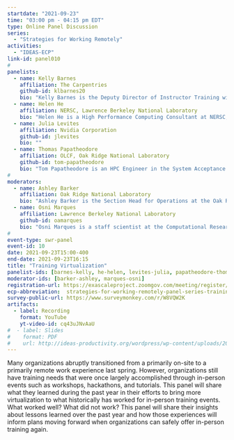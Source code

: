 ```yaml
---
startdate: "2021-09-23"
time: "03:00 pm - 04:15 pm EDT"
type: Online Panel Discussion
series:
  - "Strategies for Working Remotely"
activities:
  - "IDEAS-ECP"
link-id: panel010
#
panelists:
  - name: Kelly Barnes
    affiliation: The Carpentries
    github-id: klbarnes20
    bio: "Kelly Barnes is the Deputy Director of Instructor Training with The Carpentries. <a href='https://carpentries.org'>The Carpentries</a> is a non-profit organization that teaches foundational coding and data science skills to researchers worldwide. Our <a href='https://carpentries.org/become-instructor/'>Instructor Training Program</a> trains people in evidence-based pedagogy rooted in educational research and cognitive science and certifies them to teach <a href='https://software-carpentry.org/'>Software Carpentry</a>, <a href='https://datacarpentry.org/'>Data Carpentry</a>, and <a href='https://librarycarpentry.org/'>Library Carpentry</a> workshops. In her role, Kelly trains Instructors, leads the Instructor Training assessment strategy, and works to streamline processes and workflows. She played a vital role in preparing Carpentries Instructors for our transition to online workshops in 2020. Kelly has a Ph.D. in Social Psychology, has taught several university psychology courses, and has over ten years of experience researching systemic inequalities, including discrimination, poverty, and housing disparity. Before coming to The Carpentries, she spent several years as a research and statistical analyst for the Government of Ontario."
  - name: Helen He
    affiliation: NERSC, Lawrence Berkeley National Laboratory
    bio: "Helen He is a High Performance Computing Consultant at NERSC, Lawrence Berkeley National Laboratory. She serves as the main user focus point of contact, among users, systems and vendors staff, for several NERSC flagship Cray systems deployed over the past 15 years. Helen specializes in the software programming environment, parallel programming models such as MPI and OpenMP, applications porting and benchmarking, and climate models. Helen is the NERSC training lead, coordinating training activities for users. She has presented tutorials at various NERSC events and at HPC venues including SC, XSEDE, IWOMP, and ECP. She has served on the Organizing Committees for many HPC conference series, such as Cray User Group (Program Chair), SC, HPCS, IXPUG, IWOMP/OpenMPCon, and IEEE Clusters. Helen has co-authored a book, “OpenMP Common Core: Making OpenMP Simple Again”, published in Nov 2019."
  - name: Julia Levites
    affiliation: Nvidia Corporation
    github-id: jlevites
    bio: ""
  - name: Thomas Papatheodore
    affiliation: OLCF, Oak Ridge National Laboratory
    github-id: tom-papatheodore
    bio: "Tom Papatheodore is an HPC Engineer in the System Acceptance &amp; User Environments group at the Oak Ridge Leadership Computing Facility (OLCF). His work focuses on developing and running applications that test functionality and measure performance of new OLCF compute systems as part of the system acceptance team. He also leads the training program for OLCF’s pre-production compute systems, where he organizes training events intended to help users port and run applications on early test systems in preparation for upcoming OLCF systems such as Frontier. Tom received his PhD in computational astrophysics from the University of Tennessee in 2015 and has over 10 years of experience in HPC."
#
moderators:
  - name: Ashley Barker
    affiliation: Oak Ridge National Laboratory
    bio: "Ashley Barker is the Section Head for Operations at the Oak Ridge Leadership Computing Facility (OLCF) located at Oak Ridge National Lab (ORNL). The Operations Section is responsible for facilitating access to OLCF resources, providing training, documentation, and technical support to users, collecting and reporting on user facility data, and acquainting the public with the work conducted at the OLCF through scientific highlights. The OLCF supports more than 1,200 users and 250 projects annually from a wide spectrum of science domains. Ashley served as the National Climate Research Center (NCRC) Project Director from 2014-2016. The NCRC project represents a partnership between NOAA and DOE and through this partnership, the NCRC team has delivered multiple computer systems to NOAA, allowing the agency to advance its climate modeling and improve our understanding of climate variability and change. Ashley is also currently involved in the Exascale Computing Project (ECP) as the Control Account Manager (CAM) for training and productivity."
  - name: Osni Marques
    affiliation: Lawrence Berkeley National Laboratory
    github-id: oamarques
    bio: "Osni Marques is a staff scientist at the Computational Research Division, Lawrence Berkeley National Laboratory (LBNL). Osni has worked with high-performance, software libraries and tools, that provide solutions to common and important computational problems and can simplify the development of engineering and scientific application codes. Osni has studied and implemented algorithms for the solution of problems in numerical linear algebra, in applications related to protein motions, acoustics problems in automobile design, structural analyses, inverse problems in geophysics applications, electronic properties of materials, and linear accelerator cavities. Osni is currently a member of the IDEAS Productivity Project (funded by DOE’s ECP) focusing on outreach activities, including the coordination of the <a href='https://ideas-productivity.org/events'>HPC Best Practices Webinar Series</a>."
#
event-type: swr-panel
event-id: 10
date: 2021-09-23T15:00-400
end-date: 2021-09-23T16:15
title: "Training Virtualization"
panelist-ids: [barnes-kelly, he-helen, levites-julia, papatheodore-thomas]
moderator-ids: [barker-ashley, marques-osni]
registration-url: https://exascaleproject.zoomgov.com/meeting/register/vJItduChpzkrGhmO-R1WiGPeoEcsqD7EQFA
ecp-abbreviation:  strategies-for-working-remotely-panel-series-training-virtualization
survey-public-url: https://www.surveymonkey.com/r/W8VQW2K
artifacts:
  - label: Recording
    format: YouTube
    yt-video-id: cq43uJNvAaU
#  - label: Slides
#    format: PDF
#    url: http://ideas-productivity.org/wordpress/wp-content/uploads/2021/03/swr008-creativity.pdf
---
```

Many organizations abruptly transitioned from a primarily on-site to a primarily remote work experience last spring.  However, organizations still have training needs that were once largely accomplished through in-person events such as workshops, hackathons, and tutorials.  This panel will share what they learned during the past year in their efforts to bring more virtualization to what historically has worked for in-person training events.  What worked well?  What did not work?  This panel will share their insights about lessons learned over the past year and how those  experiences will inform plans moving forward when organizations can safely offer in-person training again.